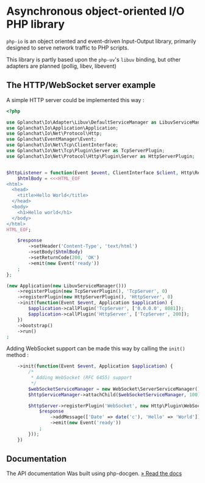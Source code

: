 Asynchronous object-oriented I/O PHP library
=======================

`php-io` is an object oriented and event-driven Input-Output library, primarily designed to serve network traffic to PHP scripts.

This library is partly based upon the `php-uv`'s `libuv` binding, but other adapters are planned (pollig, libev, libevent)

## The HTTP/WebSocket server example

A simple HTTP server could be implemented this way :

```php
<?php

use Gplanchat\Io\Adapter\Libuv\DefaultServiceManager as LibuvServiceManager;
use Gplanchat\Io\Application\Application;
use Gplanchat\Io\Net\Protocol\Http;
use Gplanchat\EventManager\Event;
use Gplanchat\Io\Net\Tcp\ClientInterface;
use Gplanchat\Io\Net\Tcp\Plugin\Server as TcpServerPlugin;
use Gplanchat\Io\Net\Protocol\Http\Plugin\Server as HttpServerPlugin;


$httpListener = function(Event $event, ClientInterface $client, Http\Request $request, Http\Response $response) {
    $htmlBody = <<<HTML_EOF
<html>
  <head>
    <title>Hello World</title>
  </head>
  <body>
    <h1>Hello world</h1>
  </body>
</html>
HTML_EOF;

    $response
        ->setHeader('Content-Type', 'text/html')
        ->setBody($htmlBody)
        ->setReturnCode(200, 'OK')
        ->emit(new Event('ready'))
    ;
};

(new Application(new LibuvServiceManager()))
    ->registerPlugin(new TcpServerPlugin(), 'TcpServer', 0)
    ->registerPlugin(new HttpServerPlugin(), 'HttpServer', 0)
    ->init(function(Event $event, Application $application) {
        $application->callPlugin('TcpServer', ['0.0.0.0', 8081]);
        $application->callPlugin('HttpServer', ['TcpServer', 200]);
    })
    ->bootstrap()
    ->run()
;
```

Adding WebSocket support can be made this way by calling the `init()` method :

```php
    ->init(function(Event $event, Application $application) {
        /*
         * Adding WebSocket (RFC 6455) support
         */
        $webSocketServiceManager = new WebSocket\ServerServiceManager();
        $httpServiceManager->attachChild($webSocketServiceManager, 100);

        $httpServer->registerPlugin('WebSocket', new Http\Plugin\WebSocket($webSocketServiceManager, function(Event $event, ClientInterface $client, WebSocket\Request $request, WebSocket\Response $response) {
            $response
                ->addMessage(['Date' => date('c'), 'Hello' => 'World'])
                ->emit(new Event('ready'))
            ;
        }));
    })
```

## Documentation

The API documentation Was built using php-docgen. [» Read the docs](docs/api/README.md)

